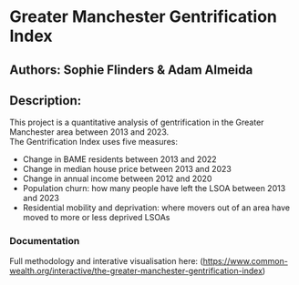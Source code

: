 
# Greater Manchester Gentrification Index

## Authors: Sophie Flinders & Adam Almeida

## Description: 
This project is a quantitative analysis of gentrification in the Greater Manchester area between 2013 and 2023.  
The Gentrification Index uses five measures: 
 - Change in BAME residents between 2013 and 2022
 - Change in median house price between 2013 and 2023
 - Change in annual income between 2012 and 2020
 - Population churn: how many people have left the LSOA between 2013 and 2023
 - Residential mobility and deprivation: where movers out of an area have moved to more or less deprived LSOAs

### Documentation
Full methodology and interative visualisation here: (https://www.common-wealth.org/interactive/the-greater-manchester-gentrification-index)
